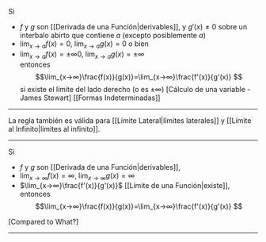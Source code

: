 Si
- $f$ y $g$ son [[Derivada de una Función|derivables]], y $g'(x)≠0$ sobre un interbalo abirto que contiene $a$ (excepto posiblemente $a$)
- $\lim_{x→a}f(x)=0$, $\lim_{x→a}g(x)=0$  o bien
- $\lim_{x→a}f(x)=±∞0$, $\lim_{x→a}g(x)=±∞$  
entonces$$\lim_{x→∞}\frac{f(x)}{g(x)}=\lim_{x→∞}\frac{f'(x)}{g'(x)} $$si existe el límite del lado derecho (o es $±∞$)
[Cálculo de una variable - James Stewart]
[[Formas Indeterminadas]]
***
La regla también es válida para [[Límite Lateral|límites laterales]] y [[Límite al Infinito|límites al infinito]].
****
Si 
- $f$ y $g$ son [[Derivada de una Función|derivables]], 
- $\lim_{x→∞}f(x)=∞$, $\lim_{x→∞}g(x)=∞$ 
- $\lim_{x→∞}\frac{f'(x)}{g'(x)}$ [[Límite de una Función|existe]], 
entonces$$\lim_{x→∞}\frac{f(x)}{g(x)}=\lim_{x→∞}\frac{f'(x)}{g'(x)} $$

[Compared to What?]
***
